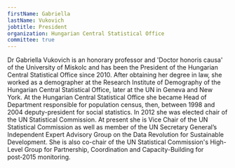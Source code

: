 ```yaml
---
firstName: Gabriella
lastName: Vukovich
jobtitle: President
organization: Hungarian Central Statistical Office
committee: true
---
```


Dr Gabriella Vukovich is an honorary professor and 'Doctor honoris causa' of the University of Miskolc and has been the President of the Hungarian Central Statistical Office since 2010. After obtaining her degree in law, she worked as a demographer at the Research Institute of Demography of the Hungarian Central Statistical Office, later at the UN in Geneva and New York. At the Hungarian Central Statistical Office she became Head of Department responsible for population census, then, between 1998 and 2004 deputy-president for social statistics. In 2012 she was elected chair of the UN Statistical Commission. At present she is Vice Chair of the UN Statistical Commission as well as member of the UN Secretary General’s Independent Expert Advisory Group on the Data Revolution for Sustainable Development. She is also co-chair of the UN Statistical Commission's High-Level Group for Partnership, Coordination and Capacity-Building for post‑2015 monitoring.
